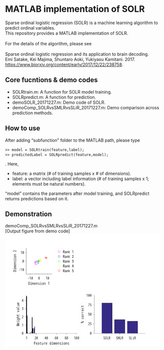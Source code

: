 # MATLAB implementation of SOLR
Sparse ordinal logistic regression (SOLR) is a machine learning algorithm to predict ordinal variables. <br>
This repository provides a MATLAB implementation of SOLR. <br> <br>
For the details of the algorithm, please see <br> <br>
Sparse ordinal logistic regression and its application to brain decoding. <br>
Emi Satake, Kei Majima, Shuntaro Aoki, Yukiyasu Kamitani. 2017. <br>
https://www.biorxiv.org/content/early/2017/12/22/238758.

## Core fucntions & demo codes
<ul>
  <li>SOLRtrain.m: A function for SOLR model training.</li>
  <li>SOLRpredict.m: A function for prediction.</li>
  <li>demoSOLR_20171227.m: Demo code of SOLR.</li>
  <li>demoComp_SOLRvsSMLRvsSLiR_20171227.m: Demo comparison across prediction methods.</li>
</ul>

## How to use
After adding “subfunction” folder to the MATLAB path, please type
```
>> model = SOLRtrain(feature,label);
>> predictedLabel = SOLRpredict(feature,model);
```
. Here, 
<ul>
  <li>feature: a matrix (# of training samples x # of dimensions).</li>
  <li>label: a vector including label information (# of training samples x 1; elements must be natural numbers).</li>
</ul>
“model” contains the parameters after model training, 
and SOLRpredict returns predictions based on it.

## Demonstration
demoComp_SOLRvsSMLRvsSLiR_20171227.m <br>
[Output figure from demo code]
<img src="figDemoComp_SOLRvsSMLRvsSLiR_20171227.png">
